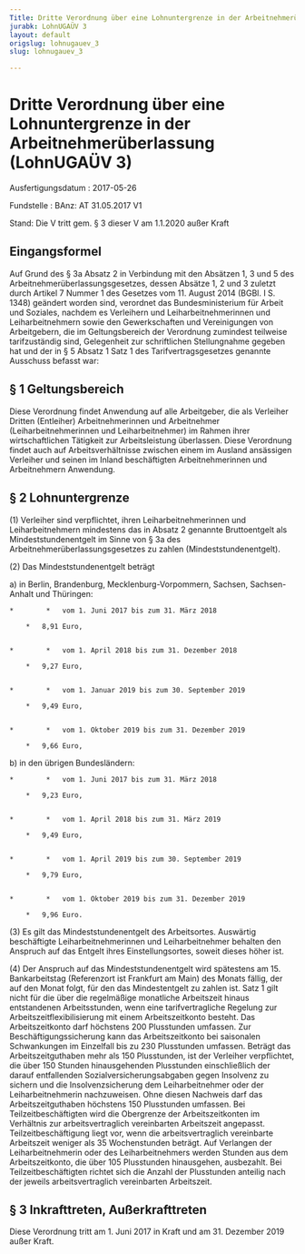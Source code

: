 ```yaml
---
Title: Dritte Verordnung über eine Lohnuntergrenze in der Arbeitnehmerüberlassung
jurabk: LohnUGAÜV 3
layout: default
origslug: lohnugauev_3
slug: lohnugauev_3

---
```


# Dritte Verordnung über eine Lohnuntergrenze in der Arbeitnehmerüberlassung (LohnUGAÜV 3)

Ausfertigungsdatum
:   2017-05-26

Fundstelle
:   BAnz: AT 31.05.2017 V1

Stand: Die V tritt gem. § 3 dieser V am 1.1.2020 außer Kraft

## Eingangsformel

Auf Grund des § 3a Absatz 2 in Verbindung mit den Absätzen 1, 3 und 5
des Arbeitnehmerüberlassungsgesetzes, dessen Absätze 1, 2 und 3
zuletzt durch Artikel 7 Nummer 1 des Gesetzes vom 11. August 2014
(BGBl. I S. 1348) geändert worden sind, verordnet das
Bundesministerium für Arbeit und Soziales, nachdem es Verleihern und
Leiharbeitnehmerinnen und Leiharbeitnehmern sowie den Gewerkschaften
und Vereinigungen von Arbeitgebern, die im Geltungsbereich der
Verordnung zumindest teilweise tarifzuständig sind, Gelegenheit zur
schriftlichen Stellungnahme gegeben hat und der in § 5 Absatz 1 Satz 1
des Tarifvertragsgesetzes genannte Ausschuss befasst war:


## § 1 Geltungsbereich

Diese Verordnung findet Anwendung auf alle Arbeitgeber, die als
Verleiher Dritten (Entleiher) Arbeitnehmerinnen und Arbeitnehmer
(Leiharbeitnehmerinnen und Leiharbeitnehmer) im Rahmen ihrer
wirtschaftlichen Tätigkeit zur Arbeitsleistung überlassen. Diese
Verordnung findet auch auf Arbeitsverhältnisse zwischen einem im
Ausland ansässigen Verleiher und seinen im Inland beschäftigten
Arbeitnehmerinnen und Arbeitnehmern Anwendung.


## § 2 Lohnuntergrenze

(1) Verleiher sind verpflichtet, ihren Leiharbeitnehmerinnen und
Leiharbeitnehmern mindestens das in Absatz 2 genannte Bruttoentgelt
als Mindeststundenentgelt im Sinne von § 3a des
Arbeitnehmerüberlassungsgesetzes zu
zahlen (Mindeststundenentgelt).

(2) Das Mindeststundenentgelt beträgt

a)  in Berlin, Brandenburg, Mecklenburg-Vorpommern, Sachsen, Sachsen-
    Anhalt und Thüringen:

    *        *   vom 1. Juni 2017 bis zum 31. März 2018

        *   8,91 Euro,


    *        *   vom 1. April 2018 bis zum 31. Dezember 2018

        *   9,27 Euro,


    *        *   vom 1. Januar 2019 bis zum 30. September 2019

        *   9,49 Euro,


    *        *   vom 1. Oktober 2019 bis zum 31. Dezember 2019

        *   9,66 Euro,





b)  in den übrigen Bundesländern:

    *        *   vom 1. Juni 2017 bis zum 31. März 2018

        *   9,23 Euro,


    *        *   vom 1. April 2018 bis zum 31. März 2019

        *   9,49 Euro,


    *        *   vom 1. April 2019 bis zum 30. September 2019

        *   9,79 Euro,


    *        *   vom 1. Oktober 2019 bis zum 31. Dezember 2019

        *   9,96 Euro.







(3) Es gilt das Mindeststundenentgelt des Arbeitsortes. Auswärtig
beschäftigte Leiharbeitnehmerinnen und Leiharbeitnehmer behalten den
Anspruch auf das Entgelt ihres Einstellungsortes, soweit dieses höher
ist.

(4) Der Anspruch auf das Mindeststundenentgelt wird spätestens am 15.
Bankarbeitstag (Referenzort ist Frankfurt am Main) des Monats fällig,
der auf den Monat folgt, für den das Mindestentgelt zu zahlen ist.
Satz 1 gilt nicht für die über die regelmäßige monatliche Arbeitszeit
hinaus entstandenen Arbeitsstunden, wenn eine tarifvertragliche
Regelung zur Arbeitszeitflexibilisierung mit einem Arbeitszeitkonto
besteht. Das Arbeitszeitkonto darf höchstens 200 Plusstunden umfassen.
Zur Beschäftigungssicherung kann das Arbeitszeitkonto bei saisonalen
Schwankungen im Einzelfall bis zu 230 Plusstunden umfassen. Beträgt
das Arbeitszeitguthaben mehr als 150 Plusstunden, ist der Verleiher
verpflichtet, die über 150 Stunden hinausgehenden Plusstunden
einschließlich der darauf entfallenden Sozialversicherungsabgaben
gegen Insolvenz zu sichern und die Insolvenzsicherung dem
Leiharbeitnehmer oder der Leiharbeitnehmerin nachzuweisen. Ohne diesen
Nachweis darf das Arbeitszeitguthaben höchstens 150 Plusstunden
umfassen.
Bei Teilzeitbeschäftigten wird die Obergrenze der Arbeitszeitkonten im
Verhältnis zur arbeitsvertraglich vereinbarten Arbeitszeit angepasst.
Teilzeitbeschäftigung liegt vor, wenn die arbeitsvertraglich
vereinbarte Arbeitszeit weniger als 35 Wochenstunden beträgt.
Auf Verlangen der Leiharbeitnehmerin oder des Leiharbeitnehmers werden
Stunden aus dem Arbeitszeitkonto, die über 105 Plusstunden
hinausgehen, ausbezahlt. Bei Teilzeitbeschäftigten richtet sich die
Anzahl der Plusstunden anteilig nach der jeweils arbeitsvertraglich
vereinbarten Arbeitszeit.


## § 3 Inkrafttreten, Außerkrafttreten

Diese Verordnung tritt am 1. Juni 2017 in Kraft und am 31. Dezember
2019 außer Kraft.

